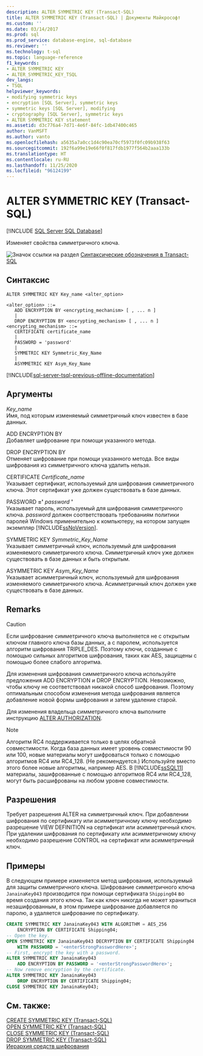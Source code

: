 ```yaml
---
description: ALTER SYMMETRIC KEY (Transact-SQL)
title: ALTER SYMMETRIC KEY (Transact-SQL) | Документы Майкрософт
ms.custom: ''
ms.date: 03/14/2017
ms.prod: sql
ms.prod_service: database-engine, sql-database
ms.reviewer: ''
ms.technology: t-sql
ms.topic: language-reference
f1_keywords:
- ALTER SYMMETRIC KEY
- ALTER_SYMMETRIC_KEY_TSQL
dev_langs:
- TSQL
helpviewer_keywords:
- modifying symmetric keys
- encryption [SQL Server], symmetric keys
- symmetric keys [SQL Server], modifying
- cryptography [SQL Server], symmetric keys
- ALTER SYMMETRIC KEY statement
ms.assetid: d3c776a4-7d71-4e6f-84fc-1db47400c465
author: VanMSFT
ms.author: vanto
ms.openlocfilehash: a5635a7a0cc1d4c90ea70cf5973f0fc09b938f63
ms.sourcegitcommit: 192f6a99e19e66f0f817fdb1977f564b2aaa133b
ms.translationtype: HT
ms.contentlocale: ru-RU
ms.lasthandoff: 11/25/2020
ms.locfileid: "96124199"
---
```

# <a name="alter-symmetric-key-transact-sql"></a>ALTER SYMMETRIC KEY (Transact-SQL)
[!INCLUDE [SQL Server SQL Database](../../includes/applies-to-version/sql-asdb.md)]

  Изменяет свойства симметричного ключа.  
  
 ![Значок ссылки на раздел](../../database-engine/configure-windows/media/topic-link.gif "Значок ссылки на раздел") [Синтаксические обозначения в Transact-SQL](../../t-sql/language-elements/transact-sql-syntax-conventions-transact-sql.md)  
  
## <a name="syntax"></a>Синтаксис  
  
```syntaxsql
ALTER SYMMETRIC KEY Key_name <alter_option>  
  
<alter_option> ::=  
   ADD ENCRYPTION BY <encrypting_mechanism> [ , ... n ]  
   |   
   DROP ENCRYPTION BY <encrypting_mechanism> [ , ... n ]  
<encrypting_mechanism> ::=  
   CERTIFICATE certificate_name  
   |  
   PASSWORD = 'password'  
   |  
   SYMMETRIC KEY Symmetric_Key_Name  
   |  
   ASYMMETRIC KEY Asym_Key_Name  
```  

[!INCLUDE[sql-server-tsql-previous-offline-documentation](../../includes/sql-server-tsql-previous-offline-documentation.md)]

## <a name="arguments"></a>Аргументы
 *Key_name*  
 Имя, под которым изменяемый симметричный ключ известен в базе данных.  
  
 ADD ENCRYPTION BY  
 Добавляет шифрование при помощи указанного метода.  
  
 DROP ENCRYPTION BY  
 Отменяет шифрование при помощи указанного метода. Все виды шифрования из симметричного ключа удалить нельзя.  
  
 CERTIFICATE *Certificate_name*  
 Указывает сертификат, используемый для шифрования симметричного ключа. Этот сертификат уже должен существовать в базе данных.  
  
 PASSWORD **='** _password_ **'**  
 Указывает пароль, используемый для шифрования симметричного ключа. *password* должен соответствовать требованиям политики паролей Windows применительно к компьютеру, на котором запущен экземпляр [!INCLUDE[ssNoVersion](../../includes/ssnoversion-md.md)].  
  
 SYMMETRIC KEY *Symmetric_Key_Name*  
 Указывает симметричный ключ, используемый для шифрования изменяемого симметричного ключа. Симметричный ключ уже должен существовать в базе данных и быть открытым.  
  
 ASYMMETRIC KEY *Asym_Key_Name*  
 Указывает асимметричный ключ, используемый для шифрования изменяемого симметричного ключа. Асимметричный ключ должен уже существовать в базе данных.  
  
## <a name="remarks"></a>Remarks  
  
> [!CAUTION]  
>  Если шифрование симметричного ключа выполняется не с открытым ключом главного ключа базы данных, а с паролем, используется алгоритм шифрования TRIPLE_DES. Поэтому ключи, созданные с помощью сильных алгоритмов шифрования, таких как AES, защищены с помощью более слабого алгоритма.  
  
 Для изменения шифрования симметричного ключа используйте предложения ADD ENCRYPTION и DROP ENCRYPTION. Невозможно, чтобы ключу не соответствовал никакой способ шифрования. Поэтому оптимальным способом изменения метода шифрования является добавление новой формы шифрования и затем удаление старой.  
  
 Для изменения владельца симметричного ключа выполните инструкцию [ALTER AUTHORIZATION](../../t-sql/statements/alter-authorization-transact-sql.md).  
  
> [!NOTE]  
>  Алгоритм RC4 поддерживается только в целях обратной совместимости. Когда база данных имеет уровень совместимости 90 или 100, новые материалы могут шифроваться только с помощью алгоритмов RC4 или RC4_128. (Не рекомендуется.) Используйте вместо этого более новые алгоритмы, например AES. В [!INCLUDE[ssSQL11](../../includes/sssql11-md.md)] материалы, зашифрованные с помощью алгоритмов RC4 или RC4_128, могут быть расшифрованы на любом уровне совместимости.  
  
## <a name="permissions"></a>Разрешения  
 Требует разрешения ALTER на симметричный ключ. При добавлении шифрования по сертификату или асимметричному ключу необходимо разрешение VIEW DEFINITION на сертификат или асимметричный ключ. При удалении шифрования по сертификату или асимметричному ключу необходимо разрешение CONTROL на сертификат или асимметричный ключ.  
  
## <a name="examples"></a>Примеры  
 В следующем примере изменяется метод шифрования, используемый для защиты симметричного ключа. Шифрование симметричного ключа `JanainaKey043` производится при помощи сертификата `Shipping04` во время создания этого ключа. Так как ключ никогда не может храниться незашифрованным, в этом примере шифрование добавляется по паролю, а удаляется шифрование по сертификату.  
  
```sql  
CREATE SYMMETRIC KEY JanainaKey043 WITH ALGORITHM = AES_256   
    ENCRYPTION BY CERTIFICATE Shipping04;  
-- Open the key.   
OPEN SYMMETRIC KEY JanainaKey043 DECRYPTION BY CERTIFICATE Shipping04  
    WITH PASSWORD = '<enterStrongPasswordHere>';   
-- First, encrypt the key with a password.  
ALTER SYMMETRIC KEY JanainaKey043   
    ADD ENCRYPTION BY PASSWORD = '<enterStrongPasswordHere>';  
-- Now remove encryption by the certificate.  
ALTER SYMMETRIC KEY JanainaKey043   
    DROP ENCRYPTION BY CERTIFICATE Shipping04;  
CLOSE SYMMETRIC KEY JanainaKey043;  
```  
  
## <a name="see-also"></a>См. также:  
 [CREATE SYMMETRIC KEY &#40;Transact-SQL&#41;](../../t-sql/statements/create-symmetric-key-transact-sql.md)   
 [OPEN SYMMETRIC KEY (Transact-SQL)](../../t-sql/statements/open-symmetric-key-transact-sql.md)   
 [CLOSE SYMMETRIC KEY (Transact-SQL)](../../t-sql/statements/close-symmetric-key-transact-sql.md)   
 [DROP SYMMETRIC KEY (Transact-SQL)](../../t-sql/statements/drop-symmetric-key-transact-sql.md)   
 [Иерархия средств шифрования](../../relational-databases/security/encryption/encryption-hierarchy.md)  
  
  
